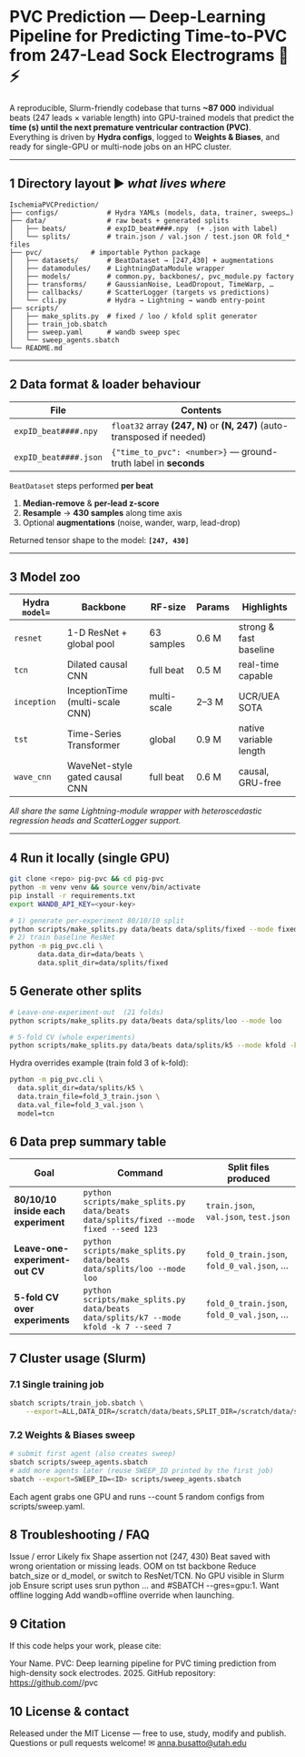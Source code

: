 # PVC Prediction — Deep-Learning Pipeline for Predicting Time-to-PVC from 247-Lead Sock Electrograms 🐷⚡️

A reproducible, Slurm-friendly codebase that turns **~87 000** individual beats (247 leads × variable length) into GPU-trained models that predict the **time (s) until the next premature ventricular contraction (PVC)**.  
Everything is driven by **Hydra configs**, logged to **Weights & Biases**, and ready for single-GPU or multi-node jobs on an HPC cluster.

---

## 1  Directory layout  ▶ _what lives where_

```text
IschemiaPVCPrediction/
├── configs/            # Hydra YAMLs (models, data, trainer, sweeps…)
├── data/               # raw beats + generated splits
│   ├── beats/          # expID_beat####.npy  (+ .json with label)
│   └── splits/         # train.json / val.json / test.json OR fold_* files
├── pvc/            # importable Python package
│   ├── datasets/       # BeatDataset → [247,430] + augmentations
│   ├── datamodules/    # LightningDataModule wrapper
│   ├── models/         # common.py, backbones/, pvc_module.py factory
│   ├── transforms/     # GaussianNoise, LeadDropout, TimeWarp, …
│   ├── callbacks/      # ScatterLogger (targets vs predictions)
│   └── cli.py          # Hydra → Lightning → wandb entry-point
├── scripts/
│   ├── make_splits.py  # fixed / loo / kfold split generator
│   ├── train_job.sbatch
│   ├── sweep.yaml      # wandb sweep spec
│   └── sweep_agents.sbatch
└── README.md
```

---

## 2  Data format & loader behaviour

| File                     | Contents                                                                  |
|--------------------------|---------------------------------------------------------------------------|
| `expID_beat####.npy`     | `float32` array **(247, N)** or **(N, 247)** (auto-transposed if needed)  |
| `expID_beat####.json`    | `{"time_to_pvc": <number>}` — ground-truth label in **seconds**           |

`BeatDataset` steps performed **per beat**  
1. **Median-remove** & **per-lead z-score**  
2. **Resample** → **430 samples** along time axis  
3. Optional **augmentations** (noise, wander, warp, lead-drop)

Returned tensor shape to the model: **`[247, 430]`**

---

## 3  Model zoo

| Hydra `model=` | Backbone                                 | RF-size      | Params | Highlights                     |
|----------------|------------------------------------------|--------------|--------|--------------------------------|
| `resnet`       | 1-D ResNet + global pool                 | 63 samples   | 0.6 M  | strong & fast baseline         |
| `tcn`          | Dilated causal CNN                       | full beat    | 0.5 M  | real-time capable              |
| `inception`    | InceptionTime (multi-scale CNN)          | multi-scale  | 2–3 M  | UCR/UEA SOTA                   |
| `tst`          | Time-Series Transformer                  | global       | 0.9 M  | native variable length         |
| `wave_cnn`     | WaveNet-style gated causal CNN           | full beat    | 0.6 M  | causal, GRU-free               |

_All share the same Lightning-module wrapper with heteroscedastic regression heads and ScatterLogger support._

---

## 4  Run it locally (single GPU)

```bash
git clone <repo> pig-pvc && cd pig-pvc
python -m venv venv && source venv/bin/activate
pip install -r requirements.txt
export WANDB_API_KEY=<your-key>
```
```bash
# 1) generate per-experiment 80/10/10 split
python scripts/make_splits.py data/beats data/splits/fixed --mode fixed
# 2) train baseline ResNet
python -m pig_pvc.cli \
       data.data_dir=data/beats \
       data.split_dir=data/splits/fixed
```       
## 5 Generate other splits

```bash
# Leave-one-experiment-out  (21 folds)
python scripts/make_splits.py data/beats data/splits/loo --mode loo

# 5-fold CV (whole experiments)
python scripts/make_splits.py data/beats data/splits/k5 --mode kfold -k 5
```
Hydra overrides example (train fold 3 of k-fold):

```bash
python -m pig_pvc.cli \
  data.split_dir=data/splits/k5 \
  data.train_file=fold_3_train.json \
  data.val_file=fold_3_val.json \
  model=tcn
```

## 6 Data prep summary table

| Goal                                | Command                                                                      | Split files produced                      |
| ----------------------------------- | ---------------------------------------------------------------------------- | ----------------------------------------- |
| **80/10/10 inside each experiment** | `python scripts/make_splits.py data/beats data/splits/fixed --mode fixed --seed 123` | `train.json`, `val.json`, `test.json`     |
| **Leave-one-experiment-out CV**     | `python scripts/make_splits.py data/beats data/splits/loo --mode loo`                | `fold_0_train.json`, `fold_0_val.json`, … |
| **5-fold CV over experiments**      | `python scripts/make_splits.py data/beats data/splits/k7 --mode kfold -k 7 --seed 7` | `fold_0_train.json`, `fold_0_val.json`, … |

## 7 Cluster usage (Slurm)
### 7.1 Single training job
```bash
sbatch scripts/train_job.sbatch \
    --export=ALL,DATA_DIR=/scratch/data/beats,SPLIT_DIR=/scratch/data/splits/fixed
```

### 7.2 Weights & Biases sweep
```bash
# submit first agent (also creates sweep)
sbatch scripts/sweep_agents.sbatch
# add more agents later (reuse SWEEP_ID printed by the first job)
sbatch --export=SWEEP_ID=<ID> scripts/sweep_agents.sbatch
```

Each agent grabs one GPU and runs --count 5 random configs from scripts/sweep.yaml.

## 8 Troubleshooting / FAQ
Issue / error	Likely fix
Shape assertion not (247, 430)	Beat saved with wrong orientation or missing leads.
OOM on tst backbone	Reduce batch_size or d_model, or switch to ResNet/TCN.
No GPU visible in Slurm job	Ensure script uses srun python … and #SBATCH --gres=gpu:1.
Want offline logging	Add wandb=offline override when launching.

## 9 Citation
If this code helps your work, please cite:

Your Name. PVC: Deep learning pipeline for PVC timing prediction from high-density sock electrodes. 2025. GitHub repository: https://github.com/<user>/pvc

## 10 License & contact
Released under the MIT License — free to use, study, modify and publish.
Questions or pull requests welcome! ✉ anna.busatto@utah.edu